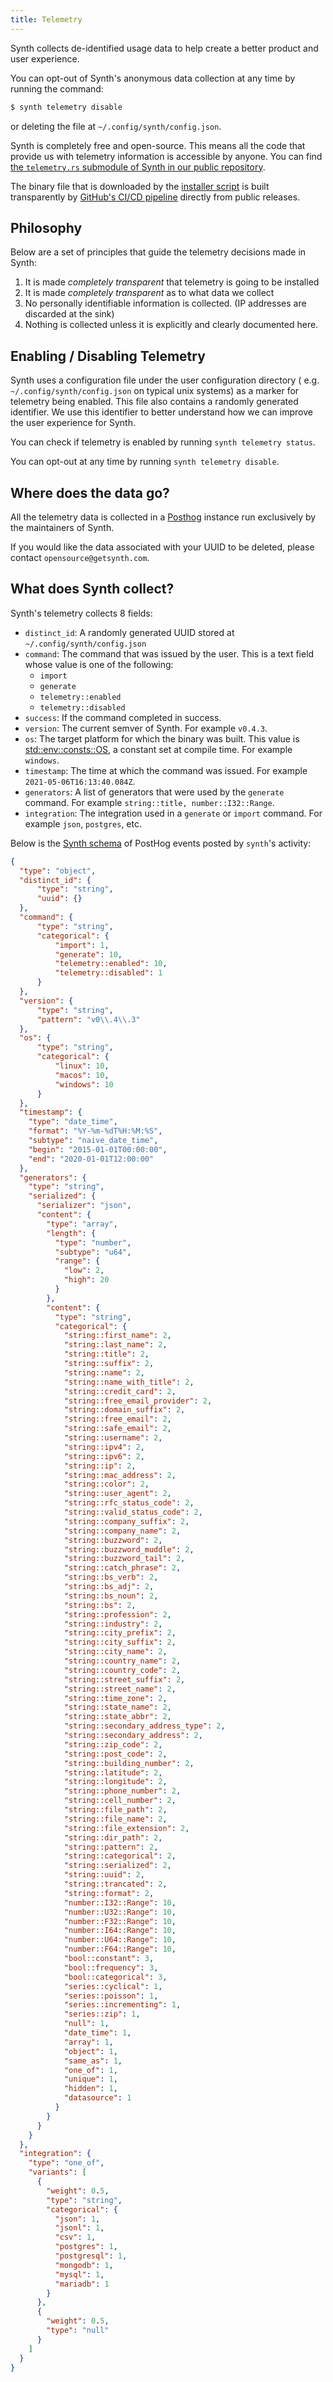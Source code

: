 ```yaml
---
title: Telemetry
---
```


Synth collects de-identified usage data to help create a better product and user
experience.

You can opt-out of Synth's anonymous data collection at any time by running the
command:

```bash
$ synth telemetry disable
```

or deleting the file at `~/.config/synth/config.json`.

Synth is completely free and open-source. This means all the code that provide
us with telemetry information is accessible by anyone. You can find
[the `telemetry.rs` submodule of Synth in our public repository][synth-telemetry].

The binary file that is downloaded by the [installer script][synth-installer] is
built transparently by [GitHub's CI/CD pipeline][synth-build] directly from
public releases.

## Philosophy

Below are a set of principles that guide the telemetry decisions made in Synth:

1. It is made *completely transparent* that telemetry is going to be installed
2. It is made *completely transparent* as to what data we collect
3. No personally identifiable information is collected. (IP addresses are
   discarded at the sink)
4. Nothing is collected unless it is explicitly and clearly documented here.

## Enabling / Disabling Telemetry

Synth uses a configuration file under the user configuration directory (
e.g. `~/.config/synth/config.json` on typical unix systems) as a marker for
telemetry being enabled. This file also contains a randomly generated
identifier. We use this identifier to better understand how we can improve the
user experience for Synth.

You can check if telemetry is enabled by running `synth telemetry status`.

You can opt-out at any time by running `synth telemetry disable`.

## Where does the data go?

All the telemetry data is collected in a [Posthog](https://posthog.com/)
instance run exclusively by the maintainers of Synth.

If you would like the data associated with your UUID to be deleted, please
contact `opensource@getsynth.com`.

## What does Synth collect?

Synth's telemetry collects 8 fields:

- `distinct_id`: A randomly generated UUID stored
  at `~/.config/synth/config.json`
- `command`: The command that was issued by the user. This is a text field whose
  value is one of the following:
  - `import`
  - `generate`
  - `telemetry::enabled`
  - `telemetry::disabled`
- `success`: If the command completed in success.
- `version`: The current semver of Synth. For example `v0.4.3`.
- `os`: The target platform for which the binary was built. This value is [std::env::consts::OS](https://doc.rust-lang.org/std/env/consts/constant.OS.html), a constant set at compile time. For example `windows`.
- `timestamp`: The time at which the command was issued. For
  example `2021-05-06T16:13:40.084Z`.
- `generators`: A list of generators that were used by the `generate` command. For example `string::title, number::I32::Range`.
- `integration`: The integration used in a `generate` or `import` command. For example `json`, `postgres`, etc.

Below is the [Synth schema][synth-schema] of PostHog events posted by `synth`'s
activity:

```json synth
{
  "type": "object",
  "distinct_id": {
      "type": "string",
      "uuid": {}
  },
  "command": {
      "type": "string",
      "categorical": {
          "import": 1,
          "generate": 10,
          "telemetry::enabled": 10,
          "telemetry::disabled": 1
      }
  },
  "version": {
      "type": "string",
      "pattern": "v0\\.4\\.3"
  },
  "os": {
      "type": "string",
      "categorical": {
          "linux": 10,
          "macos": 10,
          "windows": 10
      }
  },
  "timestamp": {
    "type": "date_time",
    "format": "%Y-%m-%dT%H:%M:%S",
    "subtype": "naive_date_time",
    "begin": "2015-01-01T00:00:00",
    "end": "2020-01-01T12:00:00"
  },
  "generators": {
    "type": "string",
    "serialized": {
      "serializer": "json",
      "content": {
        "type": "array",
        "length": {
          "type": "number",
          "subtype": "u64",
          "range": {
            "low": 2,
            "high": 20
          }
        },
        "content": {
          "type": "string",
          "categorical": {
            "string::first_name": 2,
            "string::last_name": 2,
            "string::title": 2,
            "string::suffix": 2,
            "string::name": 2,
            "string::name_with_title": 2,
            "string::credit_card": 2,
            "string::free_email_provider": 2,
            "string::domain_suffix": 2,
            "string::free_email": 2,
            "string::safe_email": 2,
            "string::username": 2,
            "string::ipv4": 2,
            "string::ipv6": 2,
            "string::ip": 2,
            "string::mac_address": 2,
            "string::color": 2,
            "string::user_agent": 2,
            "string::rfc_status_code": 2,
            "string::valid_status_code": 2,
            "string::company_suffix": 2,
            "string::company_name": 2,
            "string::buzzword": 2,
            "string::buzzword_muddle": 2,
            "string::buzzword_tail": 2,
            "string::catch_phrase": 2,
            "string::bs_verb": 2,
            "string::bs_adj": 2,
            "string::bs_noun": 2,
            "string::bs": 2,
            "string::profession": 2,
            "string::industry": 2,
            "string::city_prefix": 2,
            "string::city_suffix": 2,
            "string::city_name": 2,
            "string::country_name": 2,
            "string::country_code": 2,
            "string::street_suffix": 2,
            "string::street_name": 2,
            "string::time_zone": 2,
            "string::state_name": 2,
            "string::state_abbr": 2,
            "string::secondary_address_type": 2,
            "string::secondary_address": 2,
            "string::zip_code": 2,
            "string::post_code": 2,
            "string::building_number": 2,
            "string::latitude": 2,
            "string::longitude": 2,
            "string::phone_number": 2,
            "string::cell_number": 2,
            "string::file_path": 2,
            "string::file_name": 2,
            "string::file_extension": 2,
            "string::dir_path": 2,
            "string::pattern": 2,
            "string::categorical": 2,
            "string::serialized": 2,
            "string::uuid": 2,
            "string::trancated": 2,
            "string::format": 2,
            "number::I32::Range": 10,
            "number::U32::Range": 10,
            "number::F32::Range": 10,
            "number::I64::Range": 10,
            "number::U64::Range": 10,
            "number::F64::Range": 10,
            "bool::constant": 3,
            "bool::frequency": 3,
            "bool::categorical": 3,
            "series::cyclical": 1,
            "series::poisson": 1,
            "series::incrementing": 1,
            "series::zip": 1,
            "null": 1,
            "date_time": 1,
            "array": 1,
            "object": 1,
            "same_as": 1,
            "one_of": 1,
            "unique": 1,
            "hidden": 1,
            "datasource": 1
          }
        }
      }
    }
  },
  "integration": {
    "type": "one_of",
    "variants": [
      {
        "weight": 0.5,
        "type": "string",
        "categorical": {
          "json": 1,
          "jsonl": 1,
          "csv": 1,
          "postgres": 1,
          "postgresql": 1,
          "mongodb": 1,
          "mysql": 1,
          "mariadb": 1
        }
      },
      {
        "weight": 0.5,
        "type": "null"
      }
    ]
  }
}
```

[synth-telemetry]: https://github.com/getsynth/synth/blob/master/synth/src/cli/telemetry.rs
[synth-installer]: https://github.com/getsynth/synth/blob/master/tools/install.sh
[synth-build]: https://github.com/getsynth/synth/blob/master/.github/workflows/release.yml
[synth-schema]: ../getting_started/schema.md
